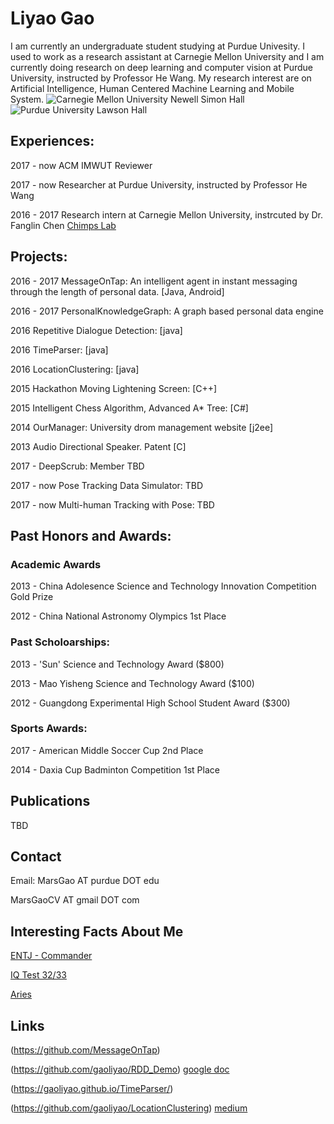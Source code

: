 # Liyao Gao
I am currently an undergraduate student studying at Purdue Univesity. I used to work as a research assistant at Carnegie Mellon University and I am currently doing research on deep learning and computer vision at Purdue University, instructed by Professor He Wang. My research interest are on Artificial Intelligence, Human Centered Machine Learning and Mobile System. 
![Carnegie Mellon University Newell Simon Hall](http://wtwarchitects.com/wp-content/uploads/2014/08/CMU_CS_ExtBikeRack-1-635x505.jpg)
![Purdue University Lawson Hall](http://jackkozik.com/wp-content/gallery/purdue040513/purdue040513-6051.jpg)


## Experiences:

2017 - now ACM IMWUT Reviewer

2017 - now Researcher at Purdue University, instructed by Professor He Wang

2016 - 2017 Research intern at Carnegie Mellon University, instrcuted by Dr. Fanglin Chen
[Chimps Lab](http://cmuchimps.org/)

## Projects:

2016 - 2017 MessageOnTap: An intelligent agent in instant messaging through the length of personal data. [Java, Android]


2016 - 2017 PersonalKnowledgeGraph: A graph based personal data engine

2016 Repetitive Dialogue Detection: [java]

2016 TimeParser: [java]

2016 LocationClustering: [java]

2015 Hackathon Moving Lightening Screen: [C++]

2015 Intelligent Chess Algorithm, Advanced A* Tree: [C#]

2014 OurManager: University drom management website [j2ee]

2013 Audio Directional Speaker. Patent [C]

2017 - DeepScrub: Member TBD

2017 - now Pose Tracking Data Simulator: TBD

2017 - now Multi-human Tracking with Pose: TBD

## Past Honors and Awards: 
### Academic Awards

2013 - China Adolesence Science and Technology Innovation Competition Gold Prize

2012 - China National Astronomy Olympics 1st Place

### Past Scholoarships: 

2013 - 'Sun' Science and Technology Award ($800)

2013 - Mao Yisheng Science and Technology Award ($100)

2012 - Guangdong Experimental High School Student Award ($300)

### Sports Awards: 

2017 - American Middle Soccer Cup 2nd Place

2014 - Daxia Cup Badminton Competition 1st Place

## Publications
TBD

## Contact
Email: 
MarsGao AT purdue DOT edu
       
MarsGaoCV AT gmail DOT com

## Interesting Facts About Me
[ENTJ - Commander](https://www.16personalities.com/entj-personality)

[IQ Test 32/33](https://www.mensa.lu/en/mensa/online-iq-test/online-iq-test.html)

[Aries](http://www.astrology-zodiac-signs.com/zodiac-signs/aries/)
## Links
(https://github.com/MessageOnTap)

(https://github.com/gaoliyao/RDD_Demo) [google doc](https://docs.google.com/presentation/d/1kfDppvLh4PJA7ZBC5u8tlobFVcXXSuc-3RhUbo5gs8o/edit)

(https://gaoliyao.github.io/TimeParser/)

(https://github.com/gaoliyao/LocationClustering) [medium](https://medium.com/@marsgaocv/a-new-method-of-personal-location-classification-156ff8fc5c2c)


